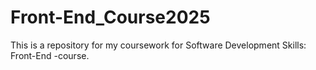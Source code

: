 # Front-End_Course2025

This is a repository for my coursework for Software Development Skills: Front-End -course.
